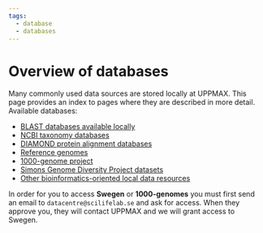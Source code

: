 ```yaml
---
tags:
  - database
  - databases
---
```


# Overview of databases

Many commonly used data sources are stored locally at UPPMAX. This page provides an index to pages where they are described in more detail.
Available databases:

- [BLAST databases available locally](../databases/blast.md)
- [NCBI taxonomy databases](../databases/ncbi.md)
- [DIAMOND protein alignment databases](../databases/diamond.md)
- [Reference genomes](../databases/reference_genomes.md)
- [1000-genome project](../databases/1000-genome_project.md)
- [Simons Genome Diversity Project datasets](../databases/simons_genome.md)
- [Other bioinformatics-oriented local data resources](../databases/other_local.md)

In order for you to access **Swegen** or **1000-genomes**
you must first send an email to `datacentre@scilifelab.se` and ask for access.
When they approve you, they will contact UPPMAX and we will grant access to Swegen.
